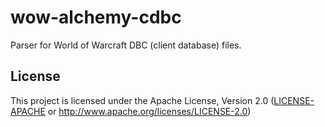 # wow-alchemy-cdbc

Parser for World of Warcraft DBC (client database) files.


## License

This project is licensed under the Apache License, Version 2.0 ([LICENSE-APACHE](LICENSE-APACHE) or <http://www.apache.org/licenses/LICENSE-2.0>)

